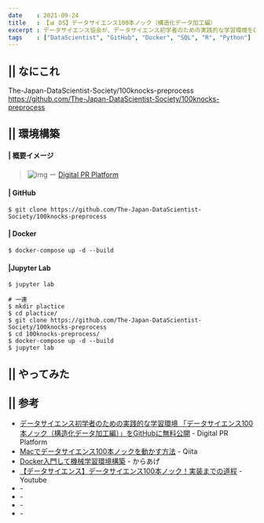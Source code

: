```yaml
---
date    : 2021-09-24
title   : 【📊 DS】データサイエンス100本ノック（構造化データ加工編）
excerpt : データサイエンス協会が、データサイエンス初学者のための実践的な学習環境をGitHubに無料公開！
tags    : ["DataScientist", "GitHub", "Docker", "SQL", "R", "Python"]
---
```


## || なにこれ
The-Japan-DataScientist-Society/100knocks-preprocess
https://github.com/The-Japan-DataScientist-Society/100knocks-preprocess

## || 環境構築
#### | 概要イメージ
> ![img](https://user.pr-automation.jp/simg/1731/39499/700_277_202006151645535ee727319bac0.JPG)
> ー [Digital PR Platform](https://digitalpr.jp/r/39499)

#### | GitHub
```SHELL
$ git clone https://github.com/The-Japan-DataScientist-Society/100knocks-preprocess
```

#### | Docker
```SHELL
$ docker-compose up -d --build
```

#### |Jupyter Lab
```SHELL
$ jupyter lab
```


```SHELL
# 一連
$ mkdir plactice
$ cd plactice/
$ git clone https://github.com/The-Japan-DataScientist-Society/100knocks-preprocess
$ cd 100knocks-preprocess/
$ docker-compose up -d --build
$ jupyter lab
```

## || やってみた


## || 参考
* [データサイエンス初学者のための実践的な学習環境 「データサイエンス100本ノック（構造化データ加工編）」をGitHubに無料公開](https://digitalpr.jp/r/39499) - Digital PR Platform
* [Macでデータサイエンス100本ノックを動かす方法](https://qiita.com/karaage0703/items/1b18b1f4ab65d35afb5f) - Qiita
* [Docker入門して機械学習環境構築](https://karaage.hatenadiary.jp/entry/2019/05/17/073000) - からあげ
* [【データサイエンス】データサイエンス100本ノック！実装までの道程](https://www.youtube.com/watch?v=mh8Z5d0-0PU) - Youtube
* []() -
* []() -
* []() -
* []() -
